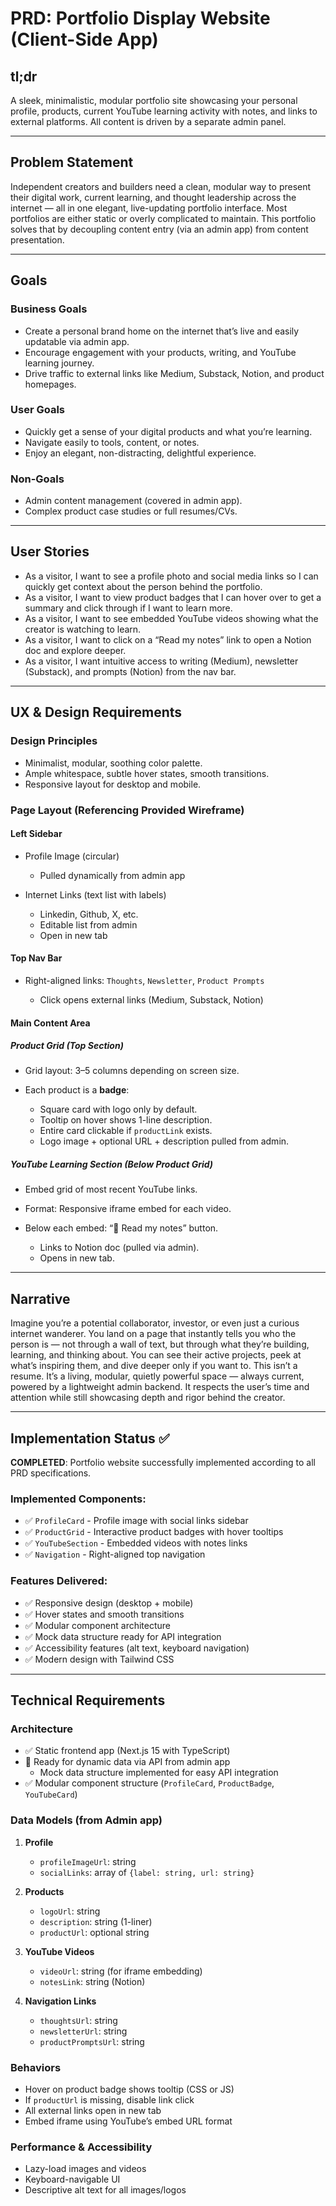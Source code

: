 # PRD: Portfolio Display Website (Client-Side App)

## tl;dr

A sleek, minimalistic, modular portfolio site showcasing your personal profile, products, current YouTube learning activity with notes, and links to external platforms. All content is driven by a separate admin panel.

---

## Problem Statement

Independent creators and builders need a clean, modular way to present their digital work, current learning, and thought leadership across the internet — all in one elegant, live-updating portfolio interface. Most portfolios are either static or overly complicated to maintain. This portfolio solves that by decoupling content entry (via an admin app) from content presentation.

---

## Goals

### Business Goals

* Create a personal brand home on the internet that’s live and easily updatable via admin app.
* Encourage engagement with your products, writing, and YouTube learning journey.
* Drive traffic to external links like Medium, Substack, Notion, and product homepages.

### User Goals

* Quickly get a sense of your digital products and what you’re learning.
* Navigate easily to tools, content, or notes.
* Enjoy an elegant, non-distracting, delightful experience.

### Non-Goals

* Admin content management (covered in admin app).
* Complex product case studies or full resumes/CVs.

---

## User Stories

* As a visitor, I want to see a profile photo and social media links so I can quickly get context about the person behind the portfolio.
* As a visitor, I want to view product badges that I can hover over to get a summary and click through if I want to learn more.
* As a visitor, I want to see embedded YouTube videos showing what the creator is watching to learn.
* As a visitor, I want to click on a “Read my notes” link to open a Notion doc and explore deeper.
* As a visitor, I want intuitive access to writing (Medium), newsletter (Substack), and prompts (Notion) from the nav bar.

---

## UX & Design Requirements

### Design Principles

* Minimalist, modular, soothing color palette.
* Ample whitespace, subtle hover states, smooth transitions.
* Responsive layout for desktop and mobile.

### Page Layout (Referencing Provided Wireframe)

#### Left Sidebar

* Profile Image (circular)

  * Pulled dynamically from admin app
* Internet Links (text list with labels)

  * Linkedin, Github, X, etc.
  * Editable list from admin
  * Open in new tab

#### Top Nav Bar

* Right-aligned links: `Thoughts`, `Newsletter`, `Product Prompts`

  * Click opens external links (Medium, Substack, Notion)

#### Main Content Area

##### Product Grid (Top Section)

* Grid layout: 3–5 columns depending on screen size.
* Each product is a **badge**:

  * Square card with logo only by default.
  * Tooltip on hover shows 1-line description.
  * Entire card clickable if `productLink` exists.
  * Logo image + optional URL + description pulled from admin.

##### YouTube Learning Section (Below Product Grid)

* Embed grid of most recent YouTube links.
* Format: Responsive iframe embed for each video.
* Below each embed: “📓 Read my notes” button.

  * Links to Notion doc (pulled via admin).
  * Opens in new tab.

---

## Narrative

Imagine you’re a potential collaborator, investor, or even just a curious internet wanderer. You land on a page that instantly tells you who the person is — not through a wall of text, but through what they’re building, learning, and thinking about. You can see their active projects, peek at what’s inspiring them, and dive deeper only if you want to. This isn’t a resume. It’s a living, modular, quietly powerful space — always current, powered by a lightweight admin backend. It respects the user’s time and attention while still showcasing depth and rigor behind the creator.

---

## Implementation Status ✅

**COMPLETED**: Portfolio website successfully implemented according to all PRD specifications.

### Implemented Components:
- ✅ `ProfileCard` - Profile image with social links sidebar
- ✅ `ProductGrid` - Interactive product badges with hover tooltips
- ✅ `YouTubeSection` - Embedded videos with notes links
- ✅ `Navigation` - Right-aligned top navigation

### Features Delivered:
- ✅ Responsive design (desktop + mobile)
- ✅ Hover states and smooth transitions
- ✅ Modular component architecture
- ✅ Mock data structure ready for API integration
- ✅ Accessibility features (alt text, keyboard navigation)
- ✅ Modern design with Tailwind CSS

---

## Technical Requirements

### Architecture

* ✅ Static frontend app (Next.js 15 with TypeScript)
* 🔄 Ready for dynamic data via API from admin app
  * Mock data structure implemented for easy API integration
* ✅ Modular component structure (`ProfileCard`, `ProductBadge`, `YouTubeCard`)

### Data Models (from Admin app)

1. **Profile**

   * `profileImageUrl`: string
   * `socialLinks`: array of `{label: string, url: string}`

2. **Products**

   * `logoUrl`: string
   * `description`: string (1-liner)
   * `productUrl`: optional string

3. **YouTube Videos**

   * `videoUrl`: string (for iframe embedding)
   * `notesLink`: string (Notion)

4. **Navigation Links**

   * `thoughtsUrl`: string
   * `newsletterUrl`: string
   * `productPromptsUrl`: string

### Behaviors

* Hover on product badge shows tooltip (CSS or JS)
* If `productUrl` is missing, disable link click
* All external links open in new tab
* Embed iframe using YouTube’s embed URL format

### Performance & Accessibility

* Lazy-load images and videos
* Keyboard-navigable UI
* Descriptive alt text for all images/logos

